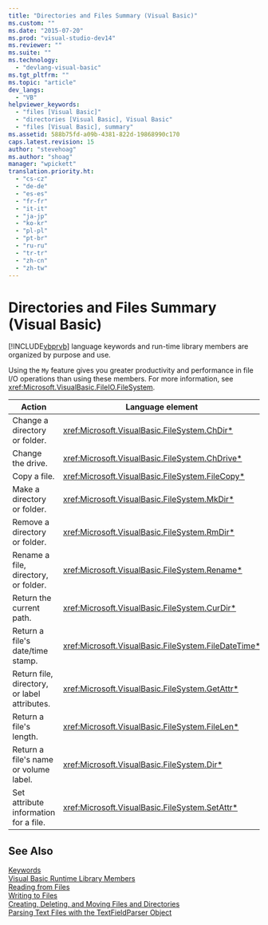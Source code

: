 ```yaml
---
title: "Directories and Files Summary (Visual Basic)"
ms.custom: ""
ms.date: "2015-07-20"
ms.prod: "visual-studio-dev14"
ms.reviewer: ""
ms.suite: ""
ms.technology: 
  - "devlang-visual-basic"
ms.tgt_pltfrm: ""
ms.topic: "article"
dev_langs: 
  - "VB"
helpviewer_keywords: 
  - "files [Visual Basic]"
  - "directories [Visual Basic], Visual Basic"
  - "files [Visual Basic], summary"
ms.assetid: 588b75fd-a09b-4381-822d-19868990c170
caps.latest.revision: 15
author: "stevehoag"
ms.author: "shoag"
manager: "wpickett"
translation.priority.ht: 
  - "cs-cz"
  - "de-de"
  - "es-es"
  - "fr-fr"
  - "it-it"
  - "ja-jp"
  - "ko-kr"
  - "pl-pl"
  - "pt-br"
  - "ru-ru"
  - "tr-tr"
  - "zh-cn"
  - "zh-tw"
---
```

# Directories and Files Summary (Visual Basic)
[!INCLUDE[vbprvb](../../../csharp/programming-guide/concepts/linq/includes/vbprvb_md.md)] language keywords and run-time library members are organized by purpose and use.  
  
 Using the `My` feature gives you greater productivity and performance in file I/O operations than using these members. For more information, see <xref:Microsoft.VisualBasic.FileIO.FileSystem>.  
  
|**Action**|**Language element**|  
|----------------|--------------------------|  
|Change a directory or folder.|<xref:Microsoft.VisualBasic.FileSystem.ChDir*>|  
|Change the drive.|<xref:Microsoft.VisualBasic.FileSystem.ChDrive*>|  
|Copy a file.|<xref:Microsoft.VisualBasic.FileSystem.FileCopy*>|  
|Make a directory or folder.|<xref:Microsoft.VisualBasic.FileSystem.MkDir*>|  
|Remove a directory or folder.|<xref:Microsoft.VisualBasic.FileSystem.RmDir*>|  
|Rename a file, directory, or folder.|<xref:Microsoft.VisualBasic.FileSystem.Rename*>|  
|Return the current path.|<xref:Microsoft.VisualBasic.FileSystem.CurDir*>|  
|Return a file's date/time stamp.|<xref:Microsoft.VisualBasic.FileSystem.FileDateTime*>|  
|Return file, directory, or label attributes.|<xref:Microsoft.VisualBasic.FileSystem.GetAttr*>|  
|Return a file's length.|<xref:Microsoft.VisualBasic.FileSystem.FileLen*>|  
|Return a file's name or volume label.|<xref:Microsoft.VisualBasic.FileSystem.Dir*>|  
|Set attribute information for a file.|<xref:Microsoft.VisualBasic.FileSystem.SetAttr*>|  
  
## See Also  
 [Keywords](../../../visual-basic/language-reference/keywords/index.md)   
 [Visual Basic Runtime Library Members](../../../visual-basic/language-reference/visual-basic-runtime-library-members.md)   
 [Reading from Files](../../../visual-basic/developing-apps/programming/drives-directories-files/reading-from-files.md)   
 [Writing to Files](../../../visual-basic/developing-apps/programming/drives-directories-files/writing-to-files.md)   
 [Creating, Deleting, and Moving Files and Directories](../../../visual-basic/developing-apps/programming/drives-directories-files/creating-deleting-and-moving-files-and-directories.md)   
 [Parsing Text Files with the TextFieldParser Object](../../../visual-basic/developing-apps/programming/drives-directories-files/parsing-text-files-with-the-textfieldparser-object.md)